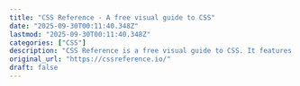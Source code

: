 ```yaml
---
title: "CSS Reference - A free visual guide to CSS"
date: "2025-09-30T00:11:40.348Z"
lastmod: "2025-09-30T00:11:40.348Z"
categories: ["CSS"]
description: "CSS Reference is a free visual guide to CSS. It features the most popular properties, and explains them with illustrated and animated examples."
original_url: "https://cssreference.io/"
draft: false
---
```

